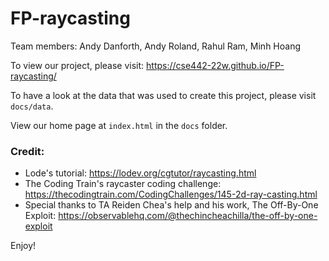 
# FP-raycasting
Team members: Andy Danforth, Andy Roland, Rahul Ram, Minh Hoang

To view our project, please visit: https://cse442-22w.github.io/FP-raycasting/ 

To have a look at the data that was used to create this project, please visit `docs/data`.

View our home page at `index.html` in the `docs` folder.

### Credit:
- Lode's tutorial: https://lodev.org/cgtutor/raycasting.html
- The Coding Train's raycaster coding challenge: https://thecodingtrain.com/CodingChallenges/145-2d-ray-casting.html
- Special thanks to TA Reiden Chea's help and his work, The Off-By-One Exploit: https://observablehq.com/@thechincheachilla/the-off-by-one-exploit


Enjoy!

